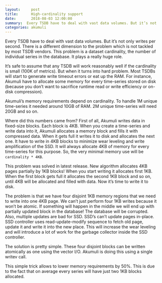 ```yaml
---
layout:     post
title:      High-cardinality support
date:       2018-08-03 12:00:00
summary:  Every TSDB have to deal with vast data volumes. But it’s not only writes per second. There is a different dimension to the problem which is not tackled by most TSDB vendors. This problem is a dataset cardinality, the number of...
categories: akumuli
---
```


Every TSDB have to deal with vast data volumes. But it’s not only writes per second. 
There is a different dimension to the problem which is not tackled by most TSDB vendors. 
This problem is a dataset cardinality, the number of individual series in the database. It plays a really huge role.

It’s safe to assume that any TSDB will work reasonably well if the cardinality is small (100K of metrics). But when it turns into hard problem. Most TSDBs will start to generate write timeout errors or eat up the RAM. For instance, Akumuli have to allocate some memory for every time-series stored on disk (because you don’t want to sacrifice runtime read or write efficiency or on-disk compression).

Akumuli’s memory requirements depend on cardinality. To handle 1M unique time-series it needed around 10GB of RAM. 2M unique time-series will need 20GB and so on. 

Where did this numbers came from? First of all, Akumuli writes data in fixed-size blocks. Each block is 4KB. When you create a time-series and write data into it, Akumuli allocates a memory block and fills it with compressed data. When it gets full it writes it to disk and allocates the next one. It have to write in 4KB blocks to minimize wear leveling and write amplification of the SSD. It will always allocate 4KB of memory for every time-series for this purpose. So, the very minimal memory use will be `cardinality * 4KB`.

This problem was solved in latest release. New algorithm allocates 4KB pages partially by 1KB blocks! When you start writing it allocates first 1KB. When the first block gets full it allocates the second 1KB block and so on, until 4KB will be allocated and filled with data. Now it’s time to write it to disk.

The problem is that we have four disjoint 1KB memory regions that we need to write into one 4KB page. We can’t just perform four 1KB writes because it won’t be atomic. If something will happen in the middle we will end up with partially updated block in the database! The database will be corrupted. Also, multiple updates are bad for SSD. SSD’s can’t update pages in-place. SSD controller uses read-update-modify sequence to fetch old page, update it and write it into the new place. This will increase the wear leveling and will introduce a lot of work for the garbage collector inside the SSD controller.

The solution is pretty simple. These four disjoint blocks can be written atomically as one using the vector I/O. Akumuli is doing this using a single writev call.

This simple trick allows to lower memory requirements by 50%. This is due to the fact that on average every series will have just two 1KB blocks allocated.
